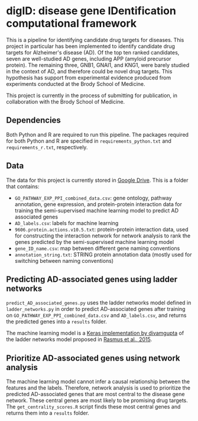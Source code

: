 # digID: disease gene IDentification computational framework

This is a pipeline for identifying candidate drug targets for diseases. This project in particular has been implemented to identify candidate drug targets for Alzheimer's disease (AD). Of the top ten ranked candidates, seven are well-studied AD genes, including APP (amyloid precursor protein). The remaining three, GNB1, GNAI1, and KNG1, were barely studied in the context of AD, and therefore could be novel drug targets. This hypothesis has support from experimental evidence produced from experiments conducted at the Brody School of Medicine.

This project is currently in the process of submitting for publication, in collaboration with the Brody School of Medicine.

## Dependencies
Both Python and R are required to run this pipeline. The packages required for both Python and R are specified in `requirements_python.txt` and `requirements_r.txt`, respectively.

## Data
The data for this project is currently stored in [Google Drive](https://drive.google.com/drive/folders/1avVCKXRIA8xaonUWddv5RWAFHyy9438g?usp=drive_link). This is a folder that contains:
- `GO_PATHWAY_EXP_PPI_combined_data.csv`: gene ontology, pathway annotation, gene expression, and protein-protein interaction data for training the semi-supervised machine learning model to predict AD associated genes
- `AD_labels.csv`: labels for machine learning
- `9606.protein.actions.v10.5.txt`: protein-protein interaction data, used for constructing the interaction network for network analysis to rank the genes predicted by the semi-supervised machine learning model
- `gene_ID_name.csv`: map between different gene naming conventions
- `annotation_string.txt`: STRING protein annotation data (mostly used for switching between naming conventions)

## Predicting AD-associated genes using ladder networks
`predict_AD_associated_genes.py` uses the ladder networks model defined in `ladder_networks.py` in order to predict AD-associated genes after training on `GO_PATHWAY_EXP_PPI_combined_data.csv` and `AD_labels.csv`, and returns the predicted genes into a `results` folder.

The machine learning model is a [Keras implementation by divamgupta](https://github.com/divamgupta/ladder_network_keras) of the ladder networks model proposed in [Rasmus et al., 2015](https://arxiv.org/abs/1507.02672). 

## Prioritize AD-associated genes using network analysis
The machine learning model cannot infer a causal relationship between the features and the labels. Therefore, network analysis is used to prioritize the predicted AD-associated genes that are most central to the disease gene network. These central genes are most likely to be promising drug targets. The `get_centrality_scores.R` script finds these most central genes and returns them into a `results` folder. 
